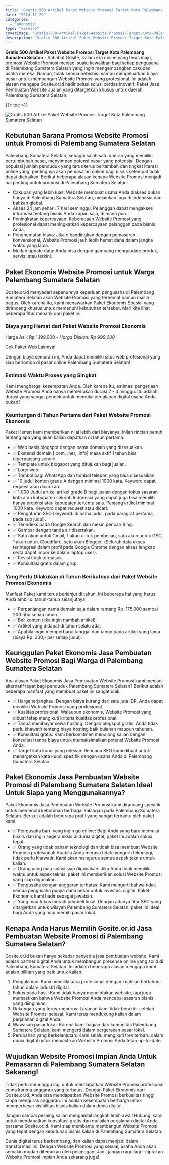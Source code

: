 ```yaml
---
title: "Gratis 500 Artikel Paket Website Promosi Target Kota Palembang Sumatera Selatan"
date: "2024-11-29"
categories: 
  - "ekonomis"
type: "service"
coverImage: "Gratis-500-Artikel-Paket-Website-Promosi-Target-Kota-Palembang-Sumatera-Selatan.png"
description: "Gratis 500 Artikel Paket Website Promosi Target Kota Palembang Sumatera Selatan. Dunia digital terus berkembang, dan kalian dapat menjadi dalam transformasi..."
---
```


**Gratis 500 Artikel Paket Website Promosi Target Kota Palembang Sumatera Selatan** - Sahabat Gosite, Dalam era online yang terus maju, promosi Website Promosi menjadi suatu kewajiban bagi setiap pengusaha di Palembang Sumatera Selatan yang ingin mengembangkan cakupan usaha mereka. Namun, tidak semua pebisnis mampu mengeluarkan biaya besar untuk membangun Website Promosi yang profesional. Ini adalah alasan mengapa Gosite.or.id hadir solusi solusi cerdas inovatif: Paket Jasa Pembuatan Website Jualan yang ditargetkan khusus untuk daerah Palembang Sumatera Selatan.

{{< toc >}}

![Gratis 500 Artikel Paket Website Promosi Target Kota Palembang Sumatera Selatan](/images/ekonomis/Gratis-500-Artikel-Paket-Website-Promosi-Target-Kota-Palembang-Sumatera-Selatan.png)

## Kebutuhan Sarana Promosi Website Promosi untuk Promosi di Palembang Sumatera Selatan

Palembang Sumatera Selatan, sebagai salah satu daerah yang memiliki pertumbuhan pesat, menyimpan potensi pasar yang potensial. Dengan populasi jumlah penduduk yang terus terus bertambah dan tingkat literasi online yang, pentingnya akan pemasaran online bagi bisnis setempat tidak dapat diabaikan. Berikut beberapa alasan kenapa Website Promosi menjadi hal penting untuk promosi di Palembang Sumatera Selatan:

- Cakupan yang lebih luas: Website membuat usaha Anda diakses bukan hanya di Palembang Sumatera Selatan, melainkan juga di Indonesia dan bahkan global.
- Akses 24 jam sehari, 7 hari seminggu: Pelanggan dapat mengakses informasi tentang bisnis Anda kapan saja, di mana pun.
- Peningkatan kepercayaan: Keberadaan Website Promosi yang profesional dapat meningkatkan kepercayaan pelanggan pada bisnis Anda.
- Penghematan biaya: Jika dibandingkan dengan pemasaran konvensional, Website Promosi jauh lebih hemat dana dalam jangka waktu yang lama.
- Mudah update data: Anda bisa dengan gampang mengupdate produk, servis, atau terkini.

## Paket Ekonomis Website Promosi untuk Warga Palembang Sumatera Selatan

Gosite.or.id menyadari sepenuhnya keperluan pengusaha di Palembang Sumatera Selatan akan Website Promosi yang terhemat namun masih bagus. Oleh karena itu, kami menawarkan Paket Ekonomis Spesial yang dirancang khusus untuk memenuhi kebutuhan tersebut. Mari kita lihat beberapa fitur menarik dari paket ini:

### Biaya yang Hemat dari Paket Website Promosi Ekonomis

<a class="cta-button">Harga Asli: Rp 1.199.000 - <em>Harga Diskon: Rp 999.000</em></a>

<a href="/jasa-web/" class="cta-button">Cek Paket Web Lainnya!</a>

Dengan biaya semurah ini, Anda dapat memiliki situs web profesional yang siap berlomba di pasar online Palembang Sumatera Selatan!

### Estimasi Waktu Proses yang Singkat

Kami menghargai kesempatan Anda. Oleh karena itu, estimasi pengerjaan Website Promosi Anda hanya memerlukan durasi 2 - 3 minggu. Itu adalah durasi yang sangat pendek untuk memulai perjalanan digital usaha Anda, bukan?

### Keuntungan di Tahun Pertama dari Paket Website Promosi Ekonomis

Paket Hemat kami memberikan nilai lebih dari biayanya. Inilah rincian penuh tentang apa yang akan kalian dapatkan di tahun pertama:

- ✅ Web basis blogspot dengan nama domain yang disesuaikan.
- ✅ Ekstensi domain \[.com, .net, .info\] masa aktif 1 tahun bisa diperpanjang sendiri.
- ✅ Template untuk blogspot yang ditujukan bagi jualan.
- ✅ Logo web.
- ✅ Tombol bagi WhatsApp dan tombol telepon yang bisa disesuaikan.
- ✅ 10 judul konten grade A dengan minimal 1000 kata. Keyword dapat request atau dicarikan.
- ✅ 1.000 Judul artikel artikel grade B bagi jualan dengan fokus sasaran kota atau kabupaten seluruh Indonesia yang dapat juga bisa memilih hanya propinsi atau kabupaten tertentu saja. Panjang artikel minimal 1000 kata. Keyword dapat request atau dicari.
- ✅ Pengaturan SEO (keyword: di nama judul, pada paragraf pertama, pada sub judul).
- ✅ Terindeks pada Google Search dan mesin pencari Bing.
- ✅ Gambar dengan tanda air disertakan.
- ✅ Satu akun untuk Gmail, 1 akun untuk pembelian, satu akun untuk GSC, 1 akun untuk Cloudflare, satu akun Blogger. (Seluruh data akses terintegrasi dalam profil pada Google Chrome dengan akses lengkap serta dapat impor ke dalam laptop user).
- ✅ Revisi tidak termasuk.
- ✅ Konsultasi gratis dalam grup.

### Yang Perlu Dilakukan di Tahun Berikutnya dari Paket Website Promosi Ekonomis

Manfaat Paket kami terus berlanjut di tahun. Ini beberapa hal yang harus Anda ambil di tahun-tahun selanjutnya:

- ✅ Perpanjangan nama domain saja dalam rentang Rp. 175.000 sampai 200 ribu setiap tahun.
- ✅ Beli konten (jika ingin nambah artikel).
- ✅ Artikel yang didapat di tahun selalu ada.
- ✅ Apabila ingin memperbarui tanggal dan tahun pada artikel yang lama (biaya Rp. 300,- per setiap judul).

## Keunggulan Paket Ekonomis Jasa Pembuatan Website Promosi Bagi Warga di Palembang Sumatera Selatan

Apa alasan Paket Ekonomis Jasa Pembuatan Website Promosi kami menjadi alternatif tepat bagi penduduk Palembang Sumatera Selatan? Berikut adalah beberapa manfaat yang membuat paket ini sangat unik:

- ✅ Harga terjangkau: Dengan biaya kurang dari satu juta IDR, Anda dapat memiliki Website Promosi yang profesional.
- ✅ Kualitas profesional: Walaupun ekonomis, Website Promosi yang dibuat tetap mengikuti kriteria kualitas profesional.
- ✅ Tanpa membayar sewa hosting: Dengan blogspot gratis, Anda tidak perlu khawatir tentang biaya hosting baik bulanan maupun tahunan.
- ✅ Konsultasi gratis: Kami berkomitmen menolong kalian dengan konsultasi tanpa biaya untuk memaksimalkan potensi Website Promosi Anda.
- ✅ Target kata kunci yang relevan: Rencana SEO kami dibuat untuk menargetkan kata kunci spesifik dengan usaha Anda di Palembang Sumatera Selatan.

## Paket Ekonomis Jasa Pembuatan Website Promosi di Palembang Sumatera Selatan Ideal Untuk Siapa yang Menggunakannya?

Paket Ekonomis Jasa Pembuatan Website Promosi kami dirancang spesifik untuk memenuhi kebutuhan berbagai kalangan pada Palembang Sumatera Selatan. Berikut adalah beberapa profil yang sangat terbantu oleh paket kami:

- ✅ Pengusaha baru yang ingin go online: Bagi Anda yang baru memulai bisnis dan ingin segera eksis di dunia digital, paket ini adalah solusi tepat.
- ✅ Orang yang tidak paham teknologi dan tidak bisa membuat Website Promosi profesional: Apabila Anda merasa tidak mengerti teknologi, tidak perlu khawatir. Kami akan mengurus semua aspek teknis untuk kalian.
- ✅ Orang yang mau solusi siap digunakan: Jika Anda tidak memiliki waktu untuk aspek teknis, paket ini memberikan solusi Website Promosi yang siap digunakan.
- ✅ Pengusaha dengan anggaran terbatas: Kami mengerti bahwa tidak semua pengusaha punya dana besar untuk investasi digital. Paket Ekonomis kami hadir sebagai jawaban.
- ✅ Yang mau fokus meraih pembeli lokal: Dengan adanya fitur SEO yang ditargetkan untuk wilayah Palembang Sumatera Selatan, paket ini ideal bagi Anda yang mau meraih pasar lokal.

## Kenapa Anda Harus Memilih Gosite.or.id Jasa Pembuatan Website Promosi di Palembang Sumatera Selatan?

Gosite.or.id bukan hanya sekadar penyedia jasa pembuatan website. Kami adalah partner digital Anda untuk membangun presence online yang solid di Palembang Sumatera Selatan. Ini adalah beberapa alasan mengapa kami adalah pilihan yang baik untuk kalian:

1. Pengalaman: Kami memiliki para profesional dengan keahlian bertahun-tahun dalam industri digital.
2. Fokus pada hasil: Kami tidak hanya menciptakan website, tapi juga memastikan bahwa Website Promosi Anda mencapai sasaran bisnis yang diinginkan.
3. Dukungan yang terus-menerus: Layanan kami tidak berakhir setelah Website Promosi selesai. Kami terus mendukung kalian dalam perjalanan digital Anda.
4. Wawasan pasar lokal: Karena kami bagian dari komunitas Palembang Sumatera Selatan, kami mengerti dalam pergerakan pasar lokal.
5. Perubahan yang berkelanjutan: Kami selalu mengikuti tren terbaru dalam dunia digital untuk memastikan Website Promosi Anda tetap up-to-date.

## Wujudkan Website Promosi Impian Anda Untuk Pemasaran di Palembang Sumatera Selatan Sekarang!

Tidak perlu menunggu lagi untuk mendapatkan Website Promosi profesional cuma karena anggaran yang terbatas. Dengan Paket Ekonomis dari Gosite.or.id, Anda bisa mendapatkan Website Promosi berkualitas tinggi tanpa menguras anggaran. Ini adalah kesempatan berharga untuk memperbesar visibilitas bisnis kalian dalam dunia digital..

Jangan sampai pesaing kalian mengambil langkah lebih awal! Hubungi kami untuk mendapatkan konsultasi gratis dan mulailah perjalanan digital Anda bersama Gosite.or.id. Kami siap membantu membangun Website Promosi yang tepat dengan kebutuhan bisnis kalian di Palembang Sumatera Selatan.

Dunia digital terus berkembang, dan kalian dapat menjadi dalam transformasi ini. Dengan Website Promosi yang sesuai, usaha Anda akan semakin mudah ditemukan oleh pelanggan. Jadi, jangan ragu lagi—ciptakan Website Promosi impian Anda sekarang juga!